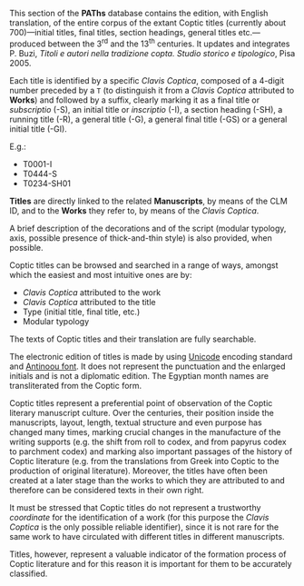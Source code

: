 This section of the **PAThs** database contains the edition, with English translation, of the entire corpus of the extant Coptic titles (currently about 700)—initial titles, final titles, section headings, general titles etc.—produced between the 3<sup>rd</sup> and the 13<sup>th</sup> centuries.  It updates and integrates P. Buzi, *Titoli e autori nella tradizione copta. Studio storico e tipologico*, Pisa 2005.

Each title is identified by a specific *Clavis Coptica*, composed of a 4-digit number preceded by a `T` (to distinguish it from a *Clavis Coptica*  attributed to **Works**) and followed by a suffix, clearly marking it as a final title or *subscriptio* (-S), an initial title or *inscriptio* (-I), a section heading (-SH), a running title (-R), a general title (-G), a general final title (-GS) or a general initial title (-GI).

E.g.:
- T0001-I
- T0444-S
- T0234-SH01

**Titles** are directly linked to the related **Manuscripts**, by means of the CLM ID, and to the **Works** they refer to, by means of the *Clavis Coptica*.

A brief description of the decorations and of the script (modular typology, axis, possible presence of thick-and-thin style) is also provided, when possible.

Coptic titles can be browsed and searched in a range of ways, amongst which the easiest and most intuitive ones are by:
- *Clavis Coptica* attributed to the work
- *Clavis Coptica* attributed to the title
- Type (initial title, final title, etc.)
- Modular typology

The texts of Coptic titles and their translation are fully searchable.

The electronic edition of titles is made by using [Unicode](https://unicode.org) encoding standard and [Antinoou font](https://www.evertype.com/fonts/coptic/). It does not represent the punctuation and the enlarged initials and is not a diplomatic edition. The Egyptian month names are transliterated from the Coptic form.

Coptic titles represent a preferential point of observation of the Coptic literary manuscript culture. Over the centuries, their position inside the manuscripts, layout, length, textual structure and even purpose has changed many times, marking crucial changes in the manufacture of the writing supports (e.g. the shift from roll to codex, and from papyrus codex to parchment codex) and marking also important passages of the history of Coptic literature (e.g. from the translations from Greek into Coptic to the production of original literature). Moreover, the titles have often been created at a later stage than the works to which they are attributed to and therefore can be considered texts in their own right.

It must be stressed that Coptic titles do not represent a trustworthy *coordinate* for the identification of a work (for this purpose the *Clavis Coptica* is the only possible reliable identifier), since it is not rare for the same work to have circulated with different titles in different manuscripts.

Titles, however, represent a valuable indicator of the formation process of Coptic literature and for this reason it is important for them to be accurately classified.
